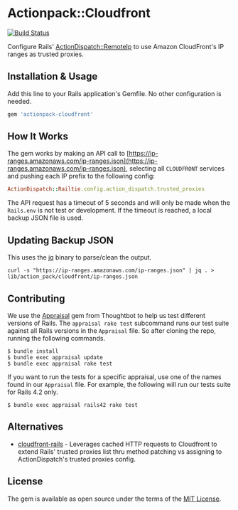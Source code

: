 
# Actionpack::Cloudfront

[![Build Status](https://travis-ci.org/customink/actionpack-cloudfront.svg?branch=master)](https://travis-ci.org/customink/actionpack-cloudfront)

Configure Rails' [ActionDispatch::RemoteIp](http://api.rubyonrails.org/classes/ActionDispatch/RemoteIp.html) to use Amazon CloudFront's IP ranges as trusted proxies.


## Installation & Usage

Add this line to your Rails application's Gemfile. No other configuration is needed.

```ruby
gem 'actionpack-cloudfront'
```

## How It Works

The gem works by making an API call to [https://ip-ranges.amazonaws.com/ip-ranges.json](https://ip-ranges.amazonaws.com/ip-ranges.json), selecting all `CLOUDFRONT` services and pushing each IP prefix to the following config:

```ruby
ActionDispatch::Railtie.config.action_dispatch.trusted_proxies
```

The API request has a timeout of 5 seconds and will only be made when the `Rails.env` is not test or development. If the timeout is reached, a local backup JSON file is used.


## Updating Backup JSON

This uses the [jq](https://stedolan.github.io/jq/) binary to parse/clean the output.

```shell
curl -s "https://ip-ranges.amazonaws.com/ip-ranges.json" | jq . > lib/action_pack/cloudfront/ip-ranges.json
```

## Contributing

We use the [Appraisal](https://github.com/thoughtbot/appraisal) gem from Thoughtbot to help us test different versions of Rails. The `appraisal rake test` subcommand runs our test suite against all Rails versions in the `Appraisal` file. So after cloning the repo, running the following commands.

```shell
$ bundle install
$ bundle exec appraisal update
$ bundle exec appraisal rake test
```

If you want to run the tests for a specific appraisal, use one of the names found in our `Appraisal` file. For example, the following will run our tests suite for Rails 4.2 only.

```shell
$ bundle exec appraisal rails42 rake test
```

## Alternatives

* [cloudfront-rails](https://github.com/dinks/cloudfront-rails) - Leverages cached HTTP requests to Cloudfront to extend Rails' trusted proxies list thru method patching vs assigning to ActionDispatch's trusted proxies config.


## License

The gem is available as open source under the terms of the [MIT License](http://opensource.org/licenses/MIT).

